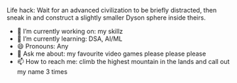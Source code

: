 Life hack: Wait for an advanced civilization to be briefly distracted, then sneak in and construct a slightly smaller Dyson sphere inside theirs.

- 🔭 I’m currently working on: my skillz
- 🌱 I’m currently learning: DSA, AI/ML
- 😄 Pronouns: Any
- 💬 Ask me about: my favourite video games please please please
- 📫 How to reach me: climb the highest mountain in the lands and call out my name 3 times
<!--
- 👯 I’m looking to collaborate on ...
- 🤔 I’m looking for help with ...
- ⚡ Fun fact: ...
-->
